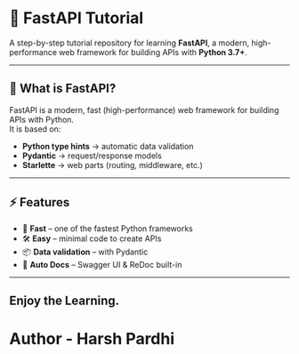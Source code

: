 # 🚀 FastAPI Tutorial  

A step-by-step tutorial repository for learning **FastAPI**, a modern, high-performance web framework for building APIs with **Python 3.7+**.  

---

## 📖 What is FastAPI?  
FastAPI is a modern, fast (high-performance) web framework for building APIs with Python.  
It is based on:  
- **Python type hints** → automatic data validation  
- **Pydantic** → request/response models  
- **Starlette** → web parts (routing, middleware, etc.)  

---

## ⚡ Features
- 🚀 **Fast** – one of the fastest Python frameworks  
- 🛠 **Easy** – minimal code to create APIs  
- 📦 **Data validation** – with Pydantic  
- 📜 **Auto Docs** – Swagger UI & ReDoc built-in  

---

## Enjoy the Learning. 
# Author - Harsh Pardhi
